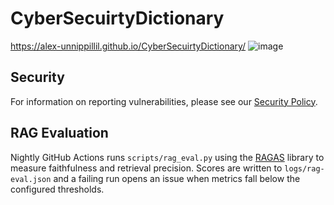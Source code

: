 # CyberSecuirtyDictionary

https://alex-unnippillil.github.io/CyberSecuirtyDictionary/
![image](https://github.com/Alex-Unnippillil/CyberSecuirtyDictionary/assets/24538548/c5a54c56-babb-485d-b01c-4fdfb186325b)

## Security

For information on reporting vulnerabilities, please see our [Security Policy](SECURITY.md).

## RAG Evaluation

Nightly GitHub Actions runs `scripts/rag_eval.py` using the [RAGAS](https://github.com/explodinggradients/ragas) library to measure faithfulness and retrieval precision. Scores are written to `logs/rag-eval.json` and a failing run opens an issue when metrics fall below the configured thresholds.
